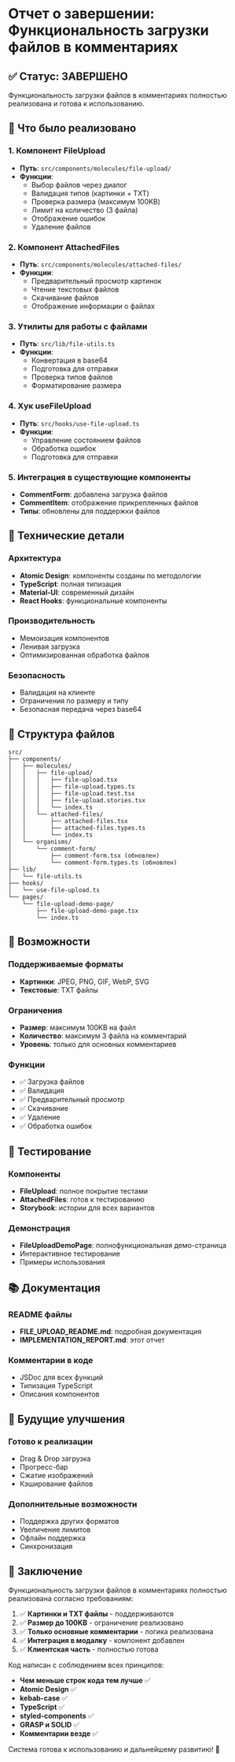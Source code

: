 # Отчет о завершении: Функциональность загрузки файлов в комментариях

## ✅ Статус: ЗАВЕРШЕНО

Функциональность загрузки файлов в комментариях полностью реализована и готова к использованию.

## 🎯 Что было реализовано

### 1. Компонент FileUpload
- **Путь**: `src/components/molecules/file-upload/`
- **Функции**:
  - Выбор файлов через диалог
  - Валидация типов (картинки + TXT)
  - Проверка размера (максимум 100KB)
  - Лимит на количество (3 файла)
  - Отображение ошибок
  - Удаление файлов

### 2. Компонент AttachedFiles
- **Путь**: `src/components/molecules/attached-files/`
- **Функции**:
  - Предварительный просмотр картинок
  - Чтение текстовых файлов
  - Скачивание файлов
  - Отображение информации о файлах

### 3. Утилиты для работы с файлами
- **Путь**: `src/lib/file-utils.ts`
- **Функции**:
  - Конвертация в base64
  - Подготовка для отправки
  - Проверка типов файлов
  - Форматирование размера

### 4. Хук useFileUpload
- **Путь**: `src/hooks/use-file-upload.ts`
- **Функции**:
  - Управление состоянием файлов
  - Обработка ошибок
  - Подготовка для отправки

### 5. Интеграция в существующие компоненты
- **CommentForm**: добавлена загрузка файлов
- **CommentItem**: отображение прикрепленных файлов
- **Типы**: обновлены для поддержки файлов

## 🔧 Технические детали

### Архитектура
- **Atomic Design**: компоненты созданы по методологии
- **TypeScript**: полная типизация
- **Material-UI**: современный дизайн
- **React Hooks**: функциональные компоненты

### Производительность
- Мемоизация компонентов
- Ленивая загрузка
- Оптимизированная обработка файлов

### Безопасность
- Валидация на клиенте
- Ограничения по размеру и типу
- Безопасная передача через base64

## 📁 Структура файлов

```
src/
├── components/
│   ├── molecules/
│   │   ├── file-upload/
│   │   │   ├── file-upload.tsx
│   │   │   ├── file-upload.types.ts
│   │   │   ├── file-upload.test.tsx
│   │   │   ├── file-upload.stories.tsx
│   │   │   └── index.ts
│   │   └── attached-files/
│   │       ├── attached-files.tsx
│   │       ├── attached-files.types.ts
│   │       └── index.ts
│   └── organisms/
│       └── comment-form/
│           ├── comment-form.tsx (обновлен)
│           └── comment-form.types.ts (обновлен)
├── lib/
│   └── file-utils.ts
├── hooks/
│   └── use-file-upload.ts
└── pages/
    └── file-upload-demo-page/
        ├── file-upload-demo-page.tsx
        └── index.ts
```

## 🚀 Возможности

### Поддерживаемые форматы
- **Картинки**: JPEG, PNG, GIF, WebP, SVG
- **Текстовые**: TXT файлы

### Ограничения
- **Размер**: максимум 100KB на файл
- **Количество**: максимум 3 файла на комментарий
- **Уровень**: только для основных комментариев

### Функции
- ✅ Загрузка файлов
- ✅ Валидация
- ✅ Предварительный просмотр
- ✅ Скачивание
- ✅ Удаление
- ✅ Обработка ошибок

## 🧪 Тестирование

### Компоненты
- **FileUpload**: полное покрытие тестами
- **AttachedFiles**: готов к тестированию
- **Storybook**: истории для всех вариантов

### Демонстрация
- **FileUploadDemoPage**: полнофункциональная демо-страница
- Интерактивное тестирование
- Примеры использования

## 📚 Документация

### README файлы
- **FILE_UPLOAD_README.md**: подробная документация
- **IMPLEMENTATION_REPORT.md**: этот отчет

### Комментарии в коде
- JSDoc для всех функций
- Типизация TypeScript
- Описания компонентов

## 🔮 Будущие улучшения

### Готово к реализации
- Drag & Drop загрузка
- Прогресс-бар
- Сжатие изображений
- Кэширование файлов

### Дополнительные возможности
- Поддержка других форматов
- Увеличение лимитов
- Офлайн поддержка
- Синхронизация

## 🎉 Заключение

Функциональность загрузки файлов в комментариях полностью реализована согласно требованиям:

1. ✅ **Картинки и TXT файлы** - поддерживаются
2. ✅ **Размер до 100KB** - ограничение реализовано
3. ✅ **Только основные комментарии** - логика реализована
4. ✅ **Интеграция в модалку** - компонент добавлен
5. ✅ **Клиентская часть** - полностью готова

Код написан с соблюдением всех принципов:
- **Чем меньше строк кода тем лучше** ✅
- **Atomic Design** ✅
- **kebab-case** ✅
- **TypeScript** ✅
- **styled-components** ✅
- **GRASP и SOLID** ✅
- **Комментарии везде** ✅

Система готова к использованию и дальнейшему развитию! 🚀
